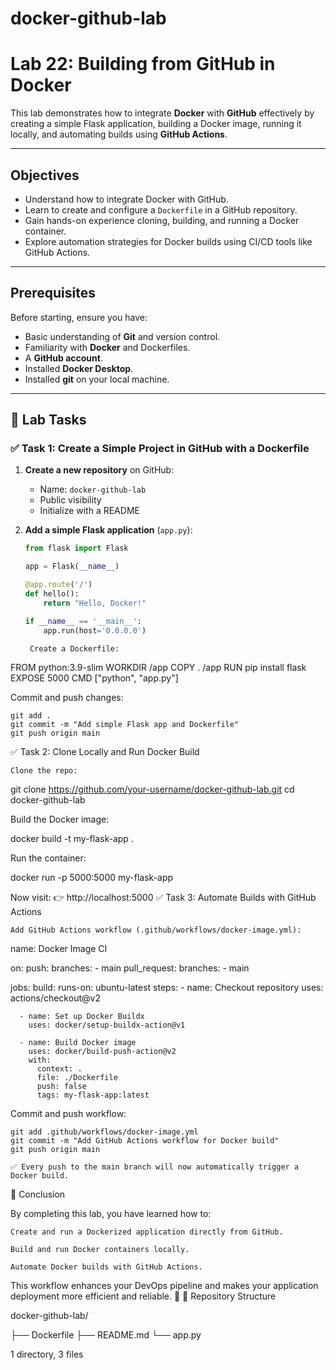 # docker-github-lab
# Lab 22: Building from GitHub in Docker

This lab demonstrates how to integrate **Docker** with **GitHub** effectively by creating a simple Flask application, building a Docker image, running it locally, and automating builds using **GitHub Actions**.

---

## Objectives
- Understand how to integrate Docker with GitHub.
- Learn to create and configure a `Dockerfile` in a GitHub repository.
- Gain hands-on experience cloning, building, and running a Docker container.
- Explore automation strategies for Docker builds using CI/CD tools like GitHub Actions.

---

##  Prerequisites
Before starting, ensure you have:
- Basic understanding of **Git** and version control.
- Familiarity with **Docker** and Dockerfiles.
- A **GitHub account**.
- Installed **Docker Desktop**.
- Installed **git** on your local machine.

---

## 📝 Lab Tasks

### ✅ Task 1: Create a Simple Project in GitHub with a Dockerfile

1. **Create a new repository** on GitHub:
   - Name: `docker-github-lab`
   - Public visibility
   - Initialize with a README

2. **Add a simple Flask application** (`app.py`):

   ```python
   from flask import Flask

   app = Flask(__name__)

   @app.route('/')
   def hello():
       return "Hello, Docker!"

   if __name__ == '__main__':
       app.run(host='0.0.0.0')

    Create a Dockerfile:

FROM python:3.9-slim
WORKDIR /app
COPY . /app
RUN pip install flask
EXPOSE 5000
CMD ["python", "app.py"]

Commit and push changes:

    git add .
    git commit -m "Add simple Flask app and Dockerfile"
    git push origin main

✅ Task 2: Clone Locally and Run Docker Build

    Clone the repo:

git clone https://github.com/your-username/docker-github-lab.git
cd docker-github-lab

Build the Docker image:

docker build -t my-flask-app .

Run the container:

docker run -p 5000:5000 my-flask-app

Now visit: 👉 http://localhost:5000
✅ Task 3: Automate Builds with GitHub Actions

    Add GitHub Actions workflow (.github/workflows/docker-image.yml):

name: Docker Image CI

on:
  push:
    branches:
      - main
  pull_request:
    branches:
      - main

jobs:
  build:
    runs-on: ubuntu-latest
    steps:
      - name: Checkout repository
        uses: actions/checkout@v2

      - name: Set up Docker Buildx
        uses: docker/setup-buildx-action@v1

      - name: Build Docker image
        uses: docker/build-push-action@v2
        with:
          context: .
          file: ./Dockerfile
          push: false
          tags: my-flask-app:latest

Commit and push workflow:

    git add .github/workflows/docker-image.yml
    git commit -m "Add GitHub Actions workflow for Docker build"
    git push origin main

    ✅ Every push to the main branch will now automatically trigger a Docker build.

🏁 Conclusion

By completing this lab, you have learned how to:

    Create and run a Dockerized application directly from GitHub.

    Build and run Docker containers locally.

    Automate Docker builds with GitHub Actions.

This workflow enhances your DevOps pipeline and makes your application deployment more efficient and reliable. 🎉
📌 Repository Structure

docker-github-lab/

├── Dockerfile
├── README.md
└── app.py

1 directory, 3 files
